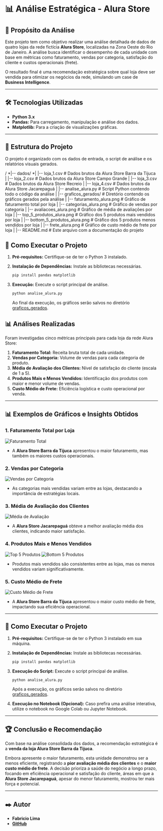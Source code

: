 # 📊 Análise Estratégica - Alura Store

## 📖 Propósito da Análise

Este projeto tem como objetivo realizar uma análise detalhada de dados de quatro lojas da rede fictícia **Alura Store**, localizadas na Zona Oeste do Rio de Janeiro. A análise busca identificar o desempenho de cada unidade com base em métricas como faturamento, vendas por categoria, satisfação do cliente e custos operacionais (frete). 

O resultado final é uma recomendação estratégica sobre qual loja deve ser vendida para otimizar os negócios da rede, simulando um case de **Business Intelligence**.

---

## 🛠️ Tecnologias Utilizadas

* **Python 3.x**
* **Pandas:** Para carregamento, manipulação e análise dos dados.
* **Matplotlib:** Para a criação de visualizações gráficas.

---

## 📁 Estrutura do Projeto

O projeto é organizado com os dados de entrada, o script de análise e os relatórios visuais gerados.

/
*|-- dados/
*|   |-- loja_1.csv               # Dados brutos da Alura Store Barra da Tijuca
|   |-- loja_2.csv               # Dados brutos da Alura Store Campo Grande
|   |-- loja_3.csv               # Dados brutos da Alura Store Recreio
|   |-- loja_4.csv               # Dados brutos da Alura Store Jacarepaguá
|
|-- analise_alura.py             # Script Python contendo todo o código da análise
|
|-- graficos_gerados/            # Diretório contendo os gráficos gerados pela análise
|   |-- faturamento_alura.png        # Gráfico de faturamento total por loja
|   |-- categorias_alura.png         # Gráfico de vendas por categoria
|   |-- avaliacoes_alura.png         # Gráfico de média de avaliações por loja
|   |-- top_5_produtos_alura.png     # Gráfico dos 5 produtos mais vendidos por loja
|   |-- bottom_5_produtos_alura.png  # Gráfico dos 5 produtos menos vendidos por loja
|   |-- frete_alura.png              # Gráfico de custo médio de frete por loja
|
|-- README.md                    # Este arquivo com a documentação do projeto

## 🚀 Como Executar o Projeto

1.  **Pré-requisitos:** Certifique-se de ter o Python 3 instalado.

2.  **Instalação de Dependências:** Instale as bibliotecas necessárias.
    ```bash
    pip install pandas matplotlib
    ```

3.  **Execução:** Execute o script principal de análise.
    ```bash
    python analise_alura.py
    ```
    Ao final da execução, os gráficos serão salvos no diretório [graficos_gerados](http://_vscodecontentref_/2).

## 📊 Análises Realizadas

Foram investigadas cinco métricas principais para cada loja da rede Alura Store:

1.  **Faturamento Total:** Receita bruta total de cada unidade.
2.  **Vendas por Categoria:** Volume de vendas para cada categoria de produto.
3.  **Média de Avaliação dos Clientes:** Nível de satisfação do cliente (escala de 1 a 5).
4.  **Produtos Mais e Menos Vendidos:** Identificação dos produtos com maior e menor volume de vendas.
5.  **Custo Médio de Frete:** Eficiência logística e custo operacional por venda.

---

## 📊 Exemplos de Gráficos e Insights Obtidos

### 1. **Faturamento Total por Loja**
![Faturamento Total](graficos_gerados/faturamento_alura.png)

- A **Alura Store Barra da Tijuca** apresentou o maior faturamento, mas também os maiores custos operacionais.

### 2. **Vendas por Categoria**
![Vendas por Categoria](graficos_gerados/categorias_alura.png)

- As categorias mais vendidas variam entre as lojas, destacando a importância de estratégias locais.

### 3. **Média de Avaliação dos Clientes**
![Média de Avaliação](graficos_gerados/avaliacoes_alura.png)

- A **Alura Store Jacarepaguá** obteve a melhor avaliação média dos clientes, indicando maior satisfação.

### 4. **Produtos Mais e Menos Vendidos**
![Top 5 Produtos](graficos_gerados/top_5_produtos_alura.png)
![Bottom 5 Produtos](graficos_gerados/bottom_5_produtos_alura.png)

- Produtos mais vendidos são consistentes entre as lojas, mas os menos vendidos variam significativamente.

### 5. **Custo Médio de Frete**
![Custo Médio de Frete](graficos_gerados/frete_alura.png)

- A **Alura Store Barra da Tijuca** apresentou o maior custo médio de frete, impactando sua eficiência operacional.

---

## 🚀 Como Executar o Projeto

1. **Pré-requisitos:** Certifique-se de ter o Python 3 instalado em sua máquina.

2. **Instalação de Dependências:** Instale as bibliotecas necessárias.
    ```bash
    pip install pandas matplotlib
    ```

3. **Execução do Script:** Execute o script principal de análise.
    ```bash
    python analise_alura.py
    ```
    Após a execução, os gráficos serão salvos no diretório [graficos_gerados](http://_vscodecontentref_/3).

4. **Execução no Notebook (Opcional):** Caso prefira uma análise interativa, utilize o notebook no Google Colab ou Jupyter Notebook.

---

## 🏆 Conclusão e Recomendação

Com base na análise consolidada dos dados, a recomendação estratégica é a **venda da loja Alura Store Barra da Tijuca**.

Embora apresente o maior faturamento, esta unidade demonstrou ser a menos eficiente, registrando a **pior avaliação média dos clientes** e o **maior custo médio de frete**. A decisão prioriza a saúde do negócio a longo prazo, focando em eficiência operacional e satisfação do cliente, áreas em que a **Alura Store Jacarepaguá**, apesar do menor faturamento, mostrou ter mais força e potencial.

---

## ✒️ Autor

* **Fabricio Lima**
* **[GitHub](https://github.com/FabricioLimaa)**
